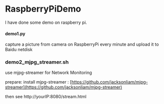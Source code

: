 # RaspberryPiDemo
I have done some demo on raspberry pi.

#### demo1.py 
  capture a picture from camera on RaspberryPi every minute and upload it to Baidu netdisk

### demo2_mjpg_streamer.sh
   use mjpg-streamer for Network Monitoring
   
   prepare: install mjpg-streamer : [https://github.com/jacksonliam/mjpg-streamer](https://github.com/jacksonliam/mjpg-streamer) 
   
   then see http://yourIP:8080/stream.html


